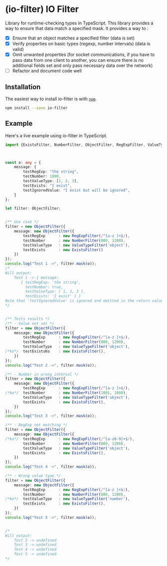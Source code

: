 # (io-filter) IO Filter

Library for runtime-checking types in TypeScript.
This library provides a way to ensure that data match a specified mask.
It provides a way to :

- [X] Ensure that an object matches a specified filter (data is set)
- [X] Verify properties on basic types (regexp, number intervals) (data is valid)
- [X] Omit unwanted properties (for socket communications, if you have to pass data from one client to another, you can ensure there is no additional fields set and only pass necessary data over the network)
- [ ] Refactor and document code well

## Installation

The easiest way to install io-filter is with [`npm`][npm].

[npm]: https://www.npmjs.com/

```sh
npm install --save io-filter
```

## Example

Here's a live example using io-filter in TypeScript.

```typescript
import {ExistsFilter, NumberFilter, ObjectFilter, RegExpFilter, ValueTypeFilter} from "io-filter";



const o: any = {
    message: {
        testRegExp: "the string",
        testNumber: 1000,
        testValueType: [1, 2, 3],
        testExists: "I exist",
        testIgnoredValue: "I exist but will be ignored",
    }
};

let filter: ObjectFilter;


/** Use case */
filter = new ObjectFilter({
    message: new ObjectFilter({
        testRegExp      : new RegExpFilter(/^[a-z ]+$/),
        testNumber      : new NumberFilter(800, 1200),
        testValueType   : new ValueTypeFilter('object'),
        testExists      : new ExistsFilter()
    })
});
console.log("Test 1 ->", filter.mask(o));
/*
Will output:
    Test 1 -> { message:
       { testRegExp: 'the string',
         testNumber: true,
         testValueType: [ 1, 2, 3 ],
         testExists: 'I exist' } }
Note that 'testIgnoredValue' is ignored and omitted in the return value
*/


/** Tests results */
/** - Value not set */
filter = new ObjectFilter({
    message: new ObjectFilter({
        testRegExp      : new RegExpFilter(/^[a-z ]+$/),
        testNumber      : new NumberFilter(800, 1200),
        testValueType   : new ValueTypeFilter('object'),
/*ko*/  testExistsKo    : new ExistsFilter(),
    })
});
console.log("Test 2 ->", filter.mask(o));

/** - Number in wrong interval */
filter = new ObjectFilter({
    message: new ObjectFilter({
        testRegExp      : new RegExpFilter(/^[a-z ]+$/),
/*ko*/  testNumber      : new NumberFilter(1001, 1008),
        testValueType   : new ValueTypeFilter('object'),
        testExists      : new ExistsFilter(),
    })
});
console.log("Test 3 ->", filter.mask(o));

/** - RegExp not matching */
filter = new ObjectFilter({
    message: new ObjectFilter({
/*ko*/  testRegExp      : new RegExpFilter(/^[a-z0-9]+$/),
        testNumber      : new NumberFilter(800, 1200),
        testValueType   : new ValueTypeFilter('object'),
        testExists      : new ExistsFilter(),
    })
});
console.log("Test 4 ->", filter.mask(o));

/** - Wrong value type */
filter = new ObjectFilter({
    message: new ObjectFilter({
        testRegExp      : new RegExpFilter(/^[a-z ]+$/),
        testNumber      : new NumberFilter(800, 1200),
/*ko*/  testValueType   : new ValueTypeFilter('number'),
        testExists      : new ExistsFilter(),
    })
});
console.log("Test 5 ->", filter.mask(o));


/*
Will output:
    Test 2 -> undefined
    Test 3 -> undefined
    Test 4 -> undefined
    Test 5 -> undefined
*/
```

